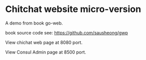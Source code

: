 # Chitchat website micro-version

A demo from book go-web.

book source code see: https://github.com/sausheong/gwp

View chichat web page at 8080 port.

View Consul Admin page at 8500 port.
